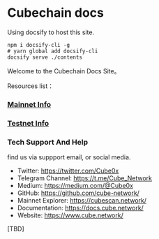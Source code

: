 # Cubechain docs

Using docsify to host this site.

```
npm i docsify-cli -g
# yarn global add docsify-cli
docsify serve ./contents
```

Welcome to the Cubechain Docs Site。

Resources list：

### [Mainnet Info](./contents/mainnet.md)

### [Testnet Info](./contents/testnet.md)

### Tech Support And Help

find us via suppport email, or social media.

- Twitter: https://twitter.com/Cube0x
- Telegram Channel: https://t.me/Cube_Network
- Medium: https://medium.com/@Cube0x
- GitHub: https://github.com/cube-network/
- Mainnet Explorer: https://cubescan.network/
- Documentation: https://docs.cube.network/
- Website: https://www.cube.network/

[TBD]
